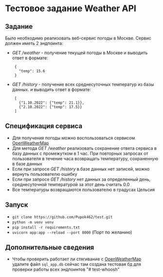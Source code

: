 # Тестовое задание Weather API

## Задание
Было необходимо реализовать веб-сервис погоды в Москве. Сервис должен иметь 2 эндпоинта:
- *GET /weather* - получение текущей погоды в Москве и выводить ответ в формате:
   ```
    {
      "temp": 15.6
    }
   ```

- *GET /history* - получение всех среднесуточных температур из базы данных.
и выводить ответ в формате:
   ```
    [
      {"1.10.2022": {"temp": 21.1}},
      {"2.10.2022": {"temp": 17.5}}
    ]
   ```

## Спецификация сервиса
- Для получения погоды можно воспользоваться сервисом [OpenWeatherMap](https://openweathermap.org/api/one-call-3)
- Для метода *GET /weather* реализовать сохранение ответа сервиса в базу данных с промежутком в 1 час. При повторных запросах от пользователя в течение часа возвращать температуру, сохраненную в базе данных
- Если при запросе *GET /history* в базе данных нет записей, можно вернуть пользователю ошибку
- Если при запросе *GET /history* нет данных за определенный день, среднесуточной температурой за этот день считать 0.0
- Все температуры возвращаются пользователю в градусах Цельсия

## Запуск
  - `git clone https://github.com/Pupok462/test.git`
  - `python -m venv venv`
  - `pip install -r requirements.txt`
  - `uvicorn app:app --reload --port 8000` (Порт по желанию)
## Дополнительные сведения
 - Чтобы проверить работает ли стягивание с [OpenWeatherMap](https://openweathermap.org/api/one-call-3) удалите файл `sql_app.db` сейчас там создана тестовая бд для проверки работы всех эндпоинтов
"# test-whoosh" 
